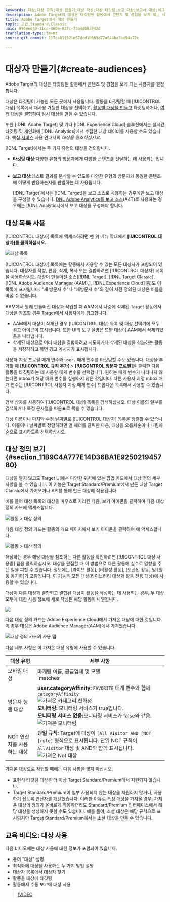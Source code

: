 ```yaml
---
keywords: 대상;대상 규칙;대상 만들기;대상 작성;대상 타깃팅;보고 대상;보고서 대상;세그먼트;사용자 지정 프로필 매개 변수;대상 정의;대상 목록
description: Adobe Target의 대상은 타깃팅된 활동에서 콘텐츠 및 경험을 보게 되는 사용자를 결정합니다.
title: Adobe Target에서 대상 만들기
topic: 고급,Standard,Classic
uuid: 994eed40-11ca-460e-827c-75a4db8a942d
translation-type: tm+mt
source-git-commit: 217ca811521e67dcd1b063d77a644ba3ae94a72c

---
```



# 대상자 만들기{#create-audiences}

Adobe Target의 대상은 타깃팅된 활동에서 콘텐츠 및 경험을 보게 되는 사용자를 결정합니다.

대상은 타깃팅이 가능한 모든 곳에서 사용됩니다. 활동을 타깃팅할 때 [!UICONTROL 대상] 목록에서 재사용 가능한 대상을 선택하고, [활동별 대상을 만들고](/help/c-target/creating-activity-only-audience.md) 타깃팅하거나, [여러 대상을 결합](/help/c-target/combining-multiple-audiences.md#concept_A7386F1EA4394BD2AB72399C225981E5)하여 임시 대상을 만들 수 있습니다.

또한 [!DNL Adobe Target] 및 기타 [!DNL Experience Cloud] 솔루션에서는 실시간 타깃팅 및 개인화에 [!DNL Analytics]에서 수집한 대상 데이터를 사용할 수도 있습니다. 핵심 [서비스](https://docs.adobe.com/content/help/en/core-services/interface/audiences/audience-library.html) 사용 안내서의 *대상을 참조하십시오*.

[!DNL Target]에서는 두 가지 유형의 대상을 정의합니다.

* **타깃팅 대상:**&#x200B;다양한 유형의 방문자에게 다양한 콘텐츠를 전달하는 데 사용되는 입니다.
* **보고 대상:**&#x200B;테스트 결과를 분석할 수 있도록 다양한 유형의 방문자가 동일한 콘텐츠에 어떻게 반응하는지를 판별하는 데 사용됩니다.

   [!DNL Target]에서는 [!DNL Target]을 보고 소스로 사용하는 경우에만 보고 대상을 구성할 수 있습니다. [DNL Adobe Analytics를 보고 소스](/help/c-integrating-target-with-mac/a4t/a4t.md)(A4T)로 사용하는 경우에는 [!DNL Analytics]에서 보고 대상을 구성해야 합니다.

## 대상 목록 사용

[!UICONTROL 대상자] 목록에 액세스하려면 맨 위 메뉴 막대에서 **[!UICONTROL 대상자]를 클릭하십시오.**

![대상 목록](assets/audiences_list.png)

[!UICONTROL 대상자] 목록에는 활동에서 사용할 수 있는 모든 대상자가 포함되어 있습니다. 대상자를 작성, 편집, 삭제, 복사 또는 결합하려면 [!UICONTROL 대상자] 목록을 사용하십시오. 대상이 만들어진 소스([!DNL Target], [!DNL Target Classic], [!DNL Adobe Audience Manager (AAM),], [!DNL Experience Cloud] 등)도 이 목록에 표시됩니다. "새 방문자 수"나 "재방문자 수"와 같이 사전 정의된 대상은 이름을 바꿀 수 없습니다.

AAM에서 원래 만들어진 대상과 작업할 때 AAM에서 나중에 삭제된 Target 활동에서 대상을 참조할 경우 Target에서 사용자에게 경고합니다.

* AAM에서 대상이 삭제된 경우 [!UICONTROL 대상] 목록 및 대상 선택기에 모두 경고 아이콘이 표시됩니다. 또한 UI의 도구 설명은 또한 대상이 AAM에서 삭제되었음을 나타냅니다.
* 삭제된 대상으로 여러 대상을 결합하려고 시도하거나 삭제된 대상을 참조하는 활동을 저장하려고 하면 경고 메시지가 표시됩니다.

사용자 지정 프로필 매개 변수와 `user.` 매개 변수를 타깃팅할 수도 있습니다. 대상을 추가할 때 **[!UICONTROL 규칙 추가]** &gt; **[!UICONTROL 방문자 프로필]**&#x200B;을 클릭한 다음 활동을 타깃팅하는 데 사용할 매개 변수를 선택합니다. 원하는 매개 변수가 나타나지 않는다면 mbox가 해당 매개 변수를 실행하지 않은 것입니다. 다른 사용자 지정 mbox 매개 변수는 [!UICONTROL 사용자 지정 매개 변수] 드롭다운 목록에서 사용할 수 있습니다.

검색 상자를 사용하여 [!UICONTROL 대상] 목록을 검색하십시오. 대상 이름의 일부를 검색하거나 특정 문자열을 따옴표로 묶을 수 있습니다.

대상 이름이나 마지막 수정 날짜별로 [!UICONTROL 대상자] 목록을 정렬할 수 있습니다. 이름이나 날짜별로 정렬하려면 열 헤더를 클릭한 다음, 대상을 오름차순이나 내림차순으로 표시하도록 선택하십시오.

## 대상 정의 보기 {#section_11B9C4A777E14D36BA1E925021945780}

대상을 열지 않고도 Target UI에서 다양한 위치에 있는 팝업 카드에서 대상 정의 세부 사항을 볼 수 있습니다. 이 기능은 Target Standard/Premium에서 만든 대상 Target Classic에서 가져오거나 API를 통해 만든 대상에 적용됩니다.

예를 들어 대상 목록의 대상을 마우스로 가리킨 다음, 보기 아이콘을 클릭하여 다음 대상 정의 카드에 액세스합니다.

![활동 &gt; 대상 정의](assets/audience_definition_list.png)

다음 대상 정의 카드는 활동의 개요 페이지에서 보기 아이콘을 클릭하여 에 액세스합니다.

![활동 &gt; 대상 정의](assets/audience_definition_list.png)

해당하는 경우 해당 대상을 참조하는 다른 활동을 확인하려면 [!UICONTROL 대상 사용량] 탭을 클릭하십시오. 대상을 편집할 때 이 방법으로 다른 활동에 실수로 영향을 주는 일을 피할 수 있습니다. 정보에는 [라이브 활동], [비활성 활동], [보관된 활동] 및 [활동 동기화]가 포함됩니다. 이 기능은 모든 대상(라이브러리 대상과 [활동 전용 대상](../../c-target/creating-activity-only-audience.md#concept_A6BADCF530ED4AE1852E677FEBE68483))에 사용할 수 있습니다.

대상이 다른 대상과 결합되고 결합된 대상이 활동을 작성하는 데 사용되는 경우, 두 대상 모두에 대한 사용 정보에 새로 작성된 해당 활동이 나열됩니다.

![](assets/audience_definition_list_usage.png)

다음 대상 정의 카드는 Adobe Experience Cloud에서 가져온 대상에 대한 것입니다. 이 경우 대상은 Adobe Audience Manager(AAM)에서 가져왔습니다. 

![대상 정의 카드의 사용 탭](assets/audience_definition_mc.png)

다음 세부 사항은 이 가져온 대상 유형에 사용할 수 있습니다.

| 대상 유형 | 세부 사항 |
|--- |--- |
| 모바일 대상 | 마케팅 이름, 공급업체 및 모델.<br>`matches | does not match` 연산자가 `equals | does not equal`<br>![가져온 모바일 대상](/help/c-target/c-audiences/assets/imported_mobile_audience.png) 대신 표시됩니다. |
| 방문자 행동 대상 | **user.categoryAffinity:** `FAVORITE` 매개 변수와 함께 `categoryAffinity`<br>![가져온 카테고리 친화성](/help/c-target/c-audiences/assets/imported_category_affinity.png)<br>**모니터링:** 모니터링 서비스가 true입니다.<br>**모니터링 서비스 없음:**&#x200B;모니터링 서비스가 false와 같음.<br>![가져온 모니터링](/help/c-target/c-audiences/assets/imported_monitoring.png) |
| NOT 연산자를 사용하는 대상 | **단일 규칙:** Target에 대상이 `[All Visitor AND [NOT [rule]` 형식으로 표시됩니다. 단일 NOT 규칙이 `AllVisitor` 대상 및 AND와 함께 표시됩니다.<br>![가져온 Not 대상](/help/c-target/c-audiences/assets/imported_not_audience.png) |

가져온 대상으로 작업할 때에는 다음 사항을 잊지 마십시오.

* 표현식 타깃팅 대상은 더 이상 Target Standard/Premium에서 지원되지 않습니다.
* Target Standard/Premium이 일부 사용되지 않는 대상을 지원하지 않거나, 사용하기 쉽도록 연산자를 개선했습니다. 이러한 이유로 특정 대상을 가져올 경우, 가져온 대상의 정의가 올바르게 작동하더라도 Standard/Premium 인터페이스에서 해당 대상을 생성하지 못할 수도 있습니다. 예를 들어, 소셜 대상은 해당 규칙으로 표시되지만 Target Standard/Premium에서는 소셜 대상을 만들 수 없습니다.

## 교육 비디오: 대상 사용

다음 비디오에는 대상 사용에 대한 정보가 포함되어 있습니다.

* 용어 "대상" 설명
* 최적화에 대상을 사용하는 두 가지 방법 설명
* 대상자 목록에서 대상자 찾기
* 활동을 대상에 타깃팅
* 활동에서 수동 보고에 대상 사용

>[!VIDEO](https://video.tv.adobe.com/v/17398?captions=kor)